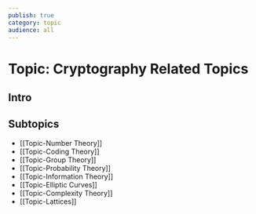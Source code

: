 ```yaml
---
publish: true
category: topic
audience: all
---
```

# Topic: Cryptography Related Topics 
## Intro 

## Subtopics
- [[Topic-Number Theory]]
- [[Topic-Coding Theory]]
- [[Topic-Group Theory]]
- [[Topic-Probability Theory]]
- [[Topic-Information Theory]]
- [[Topic-Elliptic Curves]]
- [[Topic-Complexity Theory]]
- [[Topic-Lattices]]